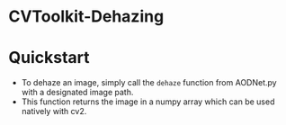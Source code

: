 # CVToolkit-Dehazing

# Quickstart
- To dehaze an image, simply call the `dehaze` function from AODNet.py with a designated image path. 
- This function returns the image in a numpy array which can be used natively with cv2.
